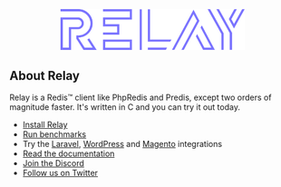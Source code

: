 <p align="center">
  <a href="https://relay.so" target="_blank">
    <img src="https://raw.githubusercontent.com/cachewerk/.github/main/assets/relay.svg?token=GHSAT0AAAAAABOUVMBSRC2V6UKH44A2ZD5YYQZFWMQ" width="325">
  </a>
</p>

## About Relay

Relay is a Redis™ client like PhpRedis and Predis, except two orders of magnitude faster. It's written in C and you can try it out today.

- [Install Relay](https://relay.so/docs/installation)
- [Run benchmarks](https://github.com/cachewerk/relay)
- Try the [Laravel](https://github.com/cachewerk/relay/tree/main/src/Laravel), [WordPress](https://objectcache.pro/docs/relay/) and [Magento](https://github.com/cachewerk/magento-relay) integrations
- [Read the documentation](https://relay.so/docs/)
- [Join the Discord](https://discord.gg/exYBXqTXgY)
- [Follow us on Twitter](https://twitter.com/RelayPHP)
